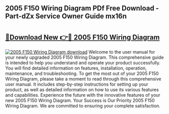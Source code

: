## 2005 F150 Wiring Diagram PDf Free Download - Part-dZx Service Owner Guide mx16n

# <h2><a href="http://dflq7u.blite.top/?on=2005+F150+Wiring+Diagram">🔗Download New 👉🔴 2005 F150 Wiring Diagram</a></h2>

[![2005 F150 Wiring Diagram download](https://i.imgur.com/lujVjoI.png)](http://dflq7u.blite.top/?on=2005+F150+Wiring+Diagram)
Welcome to the user manual for your newly upgraded 2005 F150 Wiring Diagram. This comprehensive guide is intended to help you understand and operate your product successfully. You will find detailed information on features, installation, operation, maintenance, and troubleshooting. To get the most out of your 2005 F150 Wiring Diagram, please take a moment to read through this comprehensive user manual. It includes step-by-step instructions for setting up your product, as well as detailed information on how to use its various features and capabilities. Experience the future with the innovative features of your new 2005 F150 Wiring Diagram. Your Success is Our Priority 2005 F150 Wiring Diagram. We are committed to ensuring your complete satisfaction.
